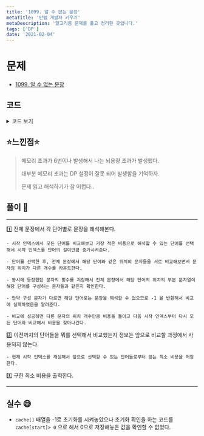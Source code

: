 ```yaml
---
title: '1099. 알 수 없는 문장'
metaTitle: '만렙 개발자 키우기'
metaDescription: '알고리즘 문제를 풀고 정리한 곳입니다.'
tags: ['DP']
date: '2021-02-04'
---
```


# 문제

- [1099. 알 수 없는 문장](https://www.acmicpc.net/problem/1099)

## 코드

<details><summary> 코드 보기 </summary>

```java
import java.io.BufferedReader;
import java.io.IOException;
import java.io.InputStreamReader;
import java.util.Arrays;

public class Q1099 {
    static final int ERROR = 99999;
    static String line;
    static String[] words;
    static int n, cache[];

    public static void main(String[] args) throws IOException {
        init();
        int ret = ERROR;
        ret = Math.min(ret, solution(0));
        if(ret == ERROR) System.out.println(-1);
        else System.out.println(ret);
    }

    private static int solution(int start) {
        if(start == line.length()) return 0;
        else if(start > line.length()) return ERROR;

        if(cache[start] > -1) return cache[start];

        int ret = ERROR;
        for(String word : words){
            int len = word.length();
            if(start + len - 1 >= line.length()) continue;
            int diff = countDiff(word, start);
            if(diff != -1)
                ret = Math.min(ret, diff + solution(start + len));
        }
        return cache[start] = ret;
    }

    private static int countDiff(String word, int start) {
        int ret = 0, wordFreq[] = new int[26], strFreq[] = new int[26];

        for (int i = 0; i < word.length(); i++) {
            int w = word.charAt(i) - 'a', s = line.charAt(start + i) - 'a';
            if(w != s) ret += 1;
            wordFreq[w] += 1;
            strFreq[s] += 1;
        }
        for (int i = 0; i < 26; i++)
            if(wordFreq[i] != strFreq[i]) return -1;
        return ret;
    }

    private static void init() throws IOException {
        BufferedReader br = new BufferedReader(new InputStreamReader(System.in));
        line = br.readLine();
        n = Integer.parseInt(br.readLine());
        cache = new int[51];
        words = new String[n];
        Arrays.fill(cache, -1);
        for (int i = 0; i < n; i++)
            words[i] = br.readLine();
        br.close();
    }
}
```

</details>

## ⭐️느낀점⭐️

> 메모리 초과가 6번이나 발생해서 나는 뇌용량 초과가 발생했다.
>
> 대부분 메모리 초과는 DP 설정이 잘못 되어 발생함을 기억하자.
>
> 문제 읽고 해석하기가 참 어렵다..

## 풀이 📣

<hr/>

1️⃣ 전체 문장에서 각 단어별로 문장을 해석해본다.

    - 시작 인덱스에서 모든 단어를 비교해보고 가장 적은 비용으로 해석할 수 있는 단어를 선택해서 시작 인덱스를 단어의 길이만큼 증가시켜준다.

    - 단어를 선택한 후, 전체 문장에서 해당 단어와 같은 위치의 문자들을 서로 비교해보면서 문자의 위치가 다른 개수를 카운트한다.

    - 동시에 등장했던 문자의 횟수를 저장해서 전체 문장에서 해당 단어의 위치의 부분 문자열이 해당 단어를 구성하는 문자들과 같은지 확인한다.

    - 만약 구성 문자가 다르면 해당 단어로는 문장을 해석할 수 없으므로 -1 을 반환해서 비교에 실패하였음을 알려준다.

    - 비교에 성공하면 다른 문자의 위치 개수만큼 비용을 들이고 다음 시작 인덱스부터 다시 모든 단어와 비교해서 비용을 찾아나간다.

2️⃣ 이전까지의 단어들을 뭐를 선택해서 비교했는지 정보는 앞으로 비교할 과정에서 사용되지 않는다.

    - 현재 시작 인덱스를 캐싱해서 앞으로 선택할 수 있는 단어들로부터 얻는 최소 비용을 저장한다.

3️⃣ 구한 최소 비용을 출력한다.

<hr/>

## 실수 😅

- `cache[]` 배열을 -1로 초기화를 시켜놓았으나 초기화 확인을 하는 코드를 `cache[start]> 0` 으로 해서 0으로 저장해놓은 값을 확인할 수 없었다.
